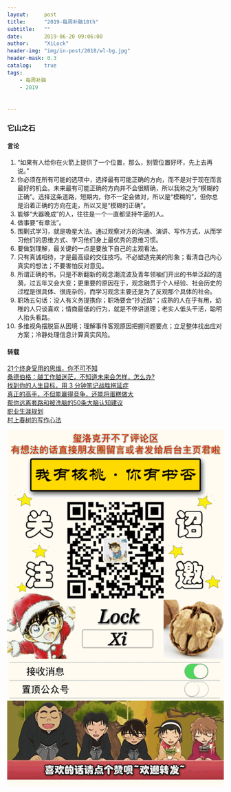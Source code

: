 ```yaml
---
layout:     post
title:      "2019-每周补脑18th"
subtitle:   ""
date:       2019-06-20 09:06:00
author:     "XiLock"
header-img: "img/in-post/2018/wl-bg.jpg"
header-mask: 0.3
catalog:    true
tags:
    - 每周补脑
    - 2019


---
```

 
### 它山之石
#### 言论
1. “如果有人给你在火箭上提供了一个位置，那么，别管位置好坏，先上去再说。”
1. 你必须在所有可能的选项中，选择最有可能正确的方向，而不是对于现在而言最好的机会。未来最有可能正确的方向并不会很精确，所以我称之为“模糊的正确”。选择这条道路，短期内，你不一定会做对，所以是“模糊的”，但你总是沿着正确的方向在走，所以又是“模糊的正确”。
1. 能够“大器晚成”的人，往往是一个一直都坚持牛逼的人。
1. 做事要“有章法”。
1. 围剿式学习，就是吸星大法。通过观察对方的沟通、演讲、写作方式，从而学习他们的思维方式、学习他们身上最优秀的思维习惯。
1. 要做到理解，最关键的一点是要放下自己的主观看法。
1. 只有真诚相待，才是最高级的交往技巧。不必塑造完美的形象；看清自己内心真实的想法；不要害怕反对意见。
1. 所谓正确的书，只是不断翻新的观念潮流波及青年领袖们开出的书单泛起的涟漪，过五年又会大变；更重要的原因在于，观念融贯于个人经验、社会历史的过程是很具体、很庞杂的，而学习观念主要还是为了反观那个具体的社会。
1. 职场五句话：没人有义务提携你；职场要会“抄近路”；成熟的人在乎有用，幼稚的人只谈喜欢；情商最低的行为，就是不停讲道理；老实人低头干活，聪明人抬头看路。
1. 多维视角摆脱盲从困境；理解事件客观原因把握问题要点；立足整体找出应对方案；冷静处理信息计算真实风险。






#### 转载
[21个终身受用的思维，你不可不知](https://mp.weixin.qq.com/s?__biz=MjM5NjM2MjA4NA==&mid=2650928578&idx=1&sn=d5d0ac112bca9f467fc48e15b8acb2ba&chksm=bd1f37c98a68bedfc24158923436e9f757210b12ad75aa2dfcc5271df333865cefb8b13d6171&mpshare=1&scene=24&srcid=#rd)  
[桑德伯格：越工作越迷茫，不知道未来会怎样，怎么办?](https://mp.weixin.qq.com/s?__biz=Mzg2NzIzOTQ4NQ==&mid=2247497976&amp;idx=4&amp;sn=68d1f0b16d4c1f1fe24bc87f16ca359d&source=41#wechat_redirect)  
[找到你的人生目标，用 3 分钟笔记战胜拖延症](https://mp.weixin.qq.com/s?__biz=MjM5NjA3OTM0MA==&mid=2655714941&idx=1&sn=42637ee469d9d1ea5fddb98bff5a46d0&chksm=bd50edfe8a2764e8025c5fd29660893533b2b032795b521faa76139b583ad1cfeff527921770&mpshare=1&scene=24&srcid=#rd)  
[真正的高手，不但能赢得竞争，还能将蛋糕做大](https://mp.weixin.qq.com/s?__biz=MzIxNTAzNzU0Ng==&mid=2654630632&idx=2&sn=a3d149b5d2dc974bb59c925fe09d3fcb&chksm=8c50b1edbb2738fbc286bfca28bae99a73244a9d568c763aac6356cbb66f93212c664aff6841&mpshare=1&scene=24&srcid=#rd)  
[帮你远离套路和被洗脑的50条大脑认知建议](https://mp.weixin.qq.com/s?__biz=MjM5NjA3OTM0MA==&mid=2655715022&idx=1&sn=87f2076c4170fc1226af22f43a813553&chksm=bd50ed4d8a27645b4c9ff4baf742818a2cba74f8ca0b61c3fbcac2d81b75c5977c90def132d3&mpshare=1&scene=24&srcid=#rd)  
[职业生涯规划](https://mp.weixin.qq.com/s?__biz=MzI1ODA2MzYwOQ==&mid=2651923266&idx=1&sn=eb10e26e6c9d668e5df4c6cd2aee2019&chksm=f1e86ed4c69fe7c26de71f0519f0bd5bbfd211f11297a65283256c392dc759a6a47c9b8c758f&mpshare=1&scene=24&srcid=#rd)  
[村上春树的写作心法](https://mp.weixin.qq.com/s?__biz=MjM5NjAxOTU4MA==&mid=3009225775&idx=1&sn=961b8b86e7e4e38827dd07213648af49&chksm=9046283ca731a12a85ba37b3082c219ce67c40a6dd577fdb5611dc9d229b2231165a2f8c6347&mpshare=1&scene=24&srcid=#rd)  



![](/img/wc-tail.GIF)
